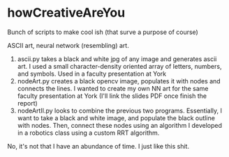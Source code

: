 # howCreativeAreYou
Bunch of scripts to make cool ish (that surve a purpose of course)

ASCII art, neural network (resembling) art. 

1. ascii.py takes a black and white jpg of any image and generates ascii art. I used a small character-density oriented array of letters, numbers, and symbols. Used in a faculty presentation at York
2. nodeArt.py creates a black opencv image, populates it with nodes and connects the lines. I wanted to create my own NN art for the same faculty presentation at York (I'll link the slides PDF once finish the report)
3. nodeArtII.py looks to combine the previous two programs. Essentially, I want to take a black and white image, and populate the black outline with nodes. Then, connect these nodes using an algorithm I developed in a robotics class using a custom RRT algorithm.

No, it's not that I have an abundance of time. I just like this shit. 
